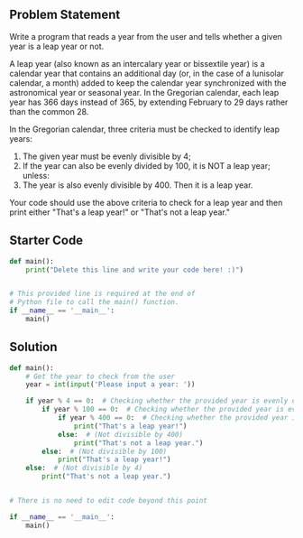 ## Problem Statement

Write a program that reads a year from the user and tells whether a given year is a leap year or not.

A leap year (also known as an intercalary year or bissextile year) is a calendar year that contains an additional day (or, in the case of a lunisolar calendar, a month) added to keep the calendar year synchronized with the astronomical year or seasonal year. In the Gregorian calendar, each leap year has 366 days instead of 365, by extending February to 29 days rather than the common 28.

In the Gregorian calendar, three criteria must be checked to identify leap years:
1. The given year must be evenly divisible by 4;
2. If the year can also be evenly divided by 100, it is NOT a leap year; unless:
3. The year is also evenly divisible by 400. Then it is a leap year.

Your code should use the above criteria to check for a leap year and then print either "That's a leap year!" or "That's not a leap year."

## Starter Code

```py
def main():
    print("Delete this line and write your code here! :)")


# This provided line is required at the end of
# Python file to call the main() function.
if __name__ == '__main__':
    main()
```

## Solution

```py
def main():
    # Get the year to check from the user
    year = int(input('Please input a year: '))

    if year % 4 == 0:  # Checking whether the provided year is evenly divisibly by 4
        if year % 100 == 0:  # Checking whether the provided year is evenly divisibly by 100
            if year % 400 == 0:  # Checking whether the provided year is evenly divisibly by 400
                print("That's a leap year!")
            else:  # (Not divisible by 400)
                print("That's not a leap year.")
        else:  # (Not divisible by 100)
            print("That's a leap year!")
    else:  # (Not divisible by 4)
        print("That's not a leap year.")


# There is no need to edit code beyond this point

if __name__ == '__main__':
    main()
```